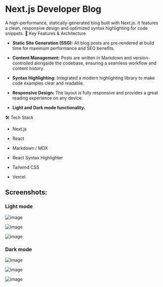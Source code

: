 # Next.js Developer Blog

A high-performance, statically-generated blog built with Next.js. It features a clean, responsive design and optimized syntax highlighting for code snippets.
🎯 Key Features & Architecture

  - **Static Site Generation (SSG):** All blog posts are pre-rendered at build time for maximum performance and SEO benefits.

  - **Content Management:** Posts are written in Markdown and version-controlled alongside the codebase, ensuring a seamless workflow and content history.

  - **Syntax Highlighting:** Integrated a modern highlighting library to make code examples clear and readable.

  - **Responsive Design:** The layout is fully responsive and provides a great reading experience on any device.

  - **Light and Dark mode functionality.**

🛠️ Tech Stack

  - Next.js

  - React

  - Markdown / MDX

  - React Syntax Highlighter

  - Tailwind CSS
  
  - Vercel 

## Screenshots:

### Light mode

![image](https://github.com/user-attachments/assets/97e315d5-0dbe-4cf4-ab60-ceafbbdb9130)

![image](https://github.com/user-attachments/assets/9ca80002-bc08-4b3b-8a93-76da141c8c97)

![image](https://github.com/user-attachments/assets/f5aa0c57-6b50-48c1-a955-b4d2373f94b5)

### Dark mode
![image](https://github.com/user-attachments/assets/d1ffdf77-0315-4475-89a2-3096fe693098)

![image](https://github.com/user-attachments/assets/89218448-8373-4a42-a7f3-8e21fb314109)

![image](https://github.com/user-attachments/assets/bb982ad3-6f91-4573-9852-52a7a7f0ef3e)


